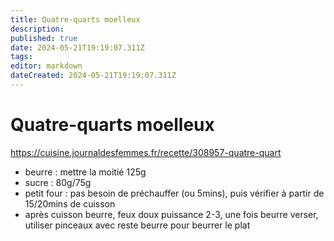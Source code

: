 ```yaml
---
title: Quatre-quarts moelleux
description: 
published: true
date: 2024-05-21T19:19:07.311Z
tags: 
editor: markdown
dateCreated: 2024-05-21T19:19:07.311Z
---
```


# Quatre-quarts moelleux

<https://cuisine.journaldesfemmes.fr/recette/308957-quatre-quart>

- beurre : mettre la moitié 125g
- sucre : 80g/75g
- petit four : pas besoin de préchauffer (ou 5mins), puis vérifier à partir de 15/20mins de cuisson
- après cuisson beurre, feux doux puissance 2-3, une fois beurre verser, utiliser pinceaux avec reste beurre pour beurrer le plat
